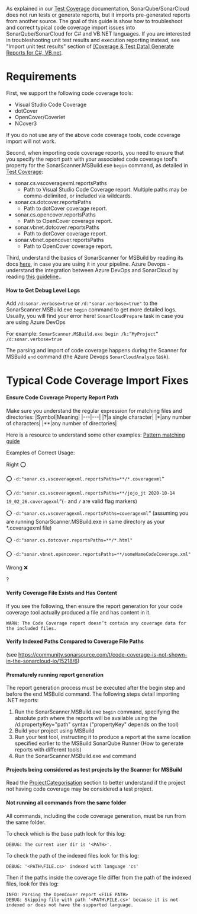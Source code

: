 As explained in our [Test Coverage](https://docs.sonarqube.org/latest/analysis/coverage/) documentation, SonarQube/SonarCloud does not run tests or generate reports, but it imports pre-generated reports from another source. The goal of this guide is show how to troubleshoot and correct typical code coverage import issues into SonarQube/SonarCloud for C# and VB.NET languages. If you are interested in troubleshooting unit test results and execution reporting instead, see "Import unit test results" section of [[Coverage & Test Data] Generate Reports for C#, VB.net](https://community.sonarsource.com/t/coverage-test-data-generate-reports-for-c-vb-net/9871).

# Requirements

First, we support the following code coverage tools:

* Visual Studio Code Coverage
* dotCover
* OpenCover/Coverlet
* NCover3

If you do not use any of the above code coverage tools, code coverage import will not work.

Second, when importing code coverage reports, you need to ensure that you specify the report path with your associated code coverage tool's property for the SonarScanner.MSBuild.exe `begin` command, as detailed in [Test Coverage](https://docs.sonarqube.org/latest/analysis/coverage/):

* sonar.cs.vscoveragexml.reportsPaths
    * Path to Visual Studio Code Coverage report. Multiple paths may be comma-delimited, or included via wildcards.
* sonar.cs.dotcover.reportsPaths
    * Path to dotCover coverage report.
* sonar.cs.opencover.reportsPaths
    * Path to OpenCover coverage report.
* sonar.vbnet.dotcover.reportsPaths
    * Path to dotCover coverage report.
* sonar.vbnet.opencover.reportsPaths
    * Path to OpenCover coverage report.

Third, understand the basics of 
SonarScanner for MSBuild by reading its docs [here](https://docs.sonarqube.org/latest/analysis/scan/sonarscanner-for-msbuild/), in case you are using it in your pipeline.
Azure Devops - understand the integration between Azure DevOps and SonarCloud by reading [this guideline](https://azuredevopslabs.com//labs/vstsextend/sonarcloud/)..

#### How to Get Debug Level Logs

Add `/d:sonar.verbose=true` or `/d:"sonar.verbose=true"` to the
 SonarScanner.MSBuild.exe `begin` command to get more detailed logs. Usually, you will find your error here!
`SonarCloudPrepare` task in case you are using Azure DevOps

For example:
`SonarScanner.MSBuild.exe begin /k:“MyProject” /d:sonar.verbose=true`

The parsing and import of code coverage happens during the Scanner for MSBuild `end` command (the Azure Devops `SonarCloudAnalyze` task).

# Typical Code Coverage Import Fixes

#### Ensure Code Coverage Property Report Path

Make sure you understand the regular expression for matching files and directories:
|Symbol|Meaning|
|---|---|
|?|a single character|
|*|any number of characters|
|**|any number of directories|

Here is a resource to understand some other examples: [Pattern matching guide](https://confluence.atlassian.com/fisheye/pattern-matching-guide-960155410.html)

Examples of Correct Usage:

Right :o:

:o: `-d:"sonar.cs.vscoveragexml.reportsPaths=**/*.coveragexml”`

:o: `/d:"sonar.cs.vscoveragexml.reportsPaths=**/jojo_jt 2020-10-14 19_02_26.coveragexml”`(`-` and `/` are valid flag markers)

:o: `-d:"sonar.cs.vscoveragexml.reportsPaths=coveragexml”` (assuming you are running SonarScanner.MSBuild.exe in same directory as your *.coveragexml file)

:o: `-d:"sonar.cs.dotcover.reportsPaths=**/*.html"`

:o: `-d:"sonar.vbnet.opencover.reportsPaths=**/someNameCodeCoverage.xml"`

Wrong :x:

?

#### Verify Coverage File Exists and Has Content
If you see the following, then ensure the report generation for your code coverage tool actually produced a file and has content in it.

```
WARN: The Code Coverage report doesn’t contain any coverage data for the included files.
```

#### Verify Indexed Paths Compared to Coverage File Paths
(see https://community.sonarsource.com/t/code-coverage-is-not-shown-in-the-sonarcloud-io/15218/6)

#### Prematurely running report generation

The report generation process must be executed after the begin step and before the end MSBuild command. The following steps detail importing .NET reports:

1. Run the SonarScanner.MSBuild.exe `begin` command, specifying the absolute path where the reports will be available using the /d:propertyKey="path" syntax ("propertyKey" depends on the tool)
2. Build your project using MSBuild
3. Run your test tool, instructing it to produce a report at the same location specified earlier to the MSBuild SonarQube Runner (How to generate reports with different tools)
4. Run the SonarScanner.MSBuild.exe `end` command

#### Projects being considered as test projects by the Scanner for MSBuild

Read the [ProjectCategorisation](https://github.com/SonarSource/sonar-scanner-msbuild/wiki/Analysis-of-product-projects-vs.-test-projects#project-categorisation) section to better understand if the project not having code coverage may be considered a test project.

#### Not running all commands from the same folder

All commands, including the code coverage generation, must be run from the same folder.

To check which is the base path look for this log:

```
DEBUG: The current user dir is '<PATH>'.
```

To check the path of the indexed files look for this log:

```
DEBUG: '<PATH\FILE.cs>' indexed with language 'cs'
```

Then if the paths inside the coverage file differ from the path of the indexed files, look for this log:

```
INFO: Parsing the OpenCover report <FILE PATH>
DEBUG: Skipping file with path '<PATH\FILE.cs>' because it is not indexed or does not have the supported language.
```
